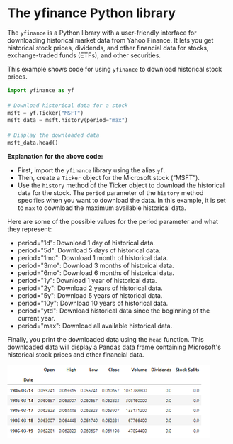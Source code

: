 # The yfinance Python library

The `yfinance` is a Python library with a user-friendly interface for downloading historical market data from Yahoo Finance. It lets you get historical stock prices, dividends, and other financial data for stocks, exchange-traded funds (ETFs), and other securities.

This example shows code for using `yfinance` to download historical stock prices.

```python
import yfinance as yf

# Download historical data for a stock
msft = yf.Ticker("MSFT")
msft_data = msft.history(period="max")

# Display the downloaded data
msft_data.head()
```

**Explanation for the above code:**

- First, import the `yfinance` library using the alias `yf`.
- Then, create a `Ticker` object for the Microsoft stock (“MSFT”).
- Use the `history` method of the Ticker object to download the historical data for the stock. The `period` parameter of the `history` method specifies when you want to download the data. In this example, it is set to `max` to download the maximum available historical data.

Here are some of the possible values for the period parameter and what they represent:

- period="1d": Download 1 day of historical data.
- period="5d": Download 5 days of historical data.
- period="1mo": Download 1 month of historical data.
- period="3mo": Download 3 months of historical data.
- period="6mo": Download 6 months of historical data.
- period="1y": Download 1 year of historical data.
- period="2y": Download 2 years of historical data.
- period="5y": Download 5 years of historical data.
- period="10y": Download 10 years of historical data.
- period="ytd": Download historical data since the beginning of the current year.
- period="max": Download all available historical data.

Finally, you print the downloaded data using the `head` function. This downloaded data will display a Pandas data frame containing Microsoft's historical stock prices and other financial data.

![img](data/pic_mainly_for_md/Output1.png)